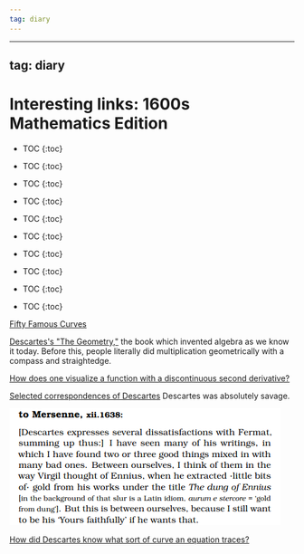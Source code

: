 ```yaml
---
tag: diary
---
```


---
tag: diary
---

# Interesting links: 1600s Mathematics Edition

* TOC
{:toc}


* TOC
{:toc}


* TOC
{:toc}


* TOC
{:toc}


* TOC
{:toc}


* TOC
{:toc}


* TOC
{:toc}


* TOC
{:toc}


* TOC
{:toc}


* TOC
{:toc}


[Fifty Famous Curves](https://elepa.files.wordpress.com/2013/11/fifty-famous-curves.pdf)

[Descartes's "The Geometry,"](https://download.tuxfamily.org/openmathdep/geometry_analytic/The_Geometry-Descartes.pdf) the book which invented algebra as we know it today. Before this, people literally did multiplication geometrically with a compass and straightedge.

[How does one visualize a function with a discontinuous second derivative?](https://math.stackexchange.com/questions/331314/how-does-one-visualize-a-function-with-a-discontinuous-second-derivative)

[Selected correspondences of Descartes](https://www.earlymoderntexts.com/assets/pdfs/descartes1619_2.pdf) Descartes was absolutely savage.

![Pasted image 20240303204257.png](/images/obsidian/Pasted%20image%2020240303204257.png)

[How did Descartes know what sort of curve an equation traces?](https://math.stackexchange.com/questions/2004697/how-did-descartes-know-what-sort-of-a-curve-an-equation-traces)

